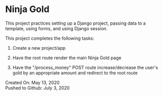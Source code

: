 # Ninja Gold

This project practices setting up a Django project, passing data to a template, using forms, and using Django session.

This project completes the following tasks:

1. Create a new project/app

2. Have the root route render the main Ninja Gold page

3. Have the "/process_money" POST route increase/decrease the user's gold by an appropriate amount and redirect to the root route

Created On: May 13, 2020\
Pushed to Github: July 3, 2020


